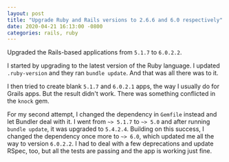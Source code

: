 ```yaml
---
layout: post
title: "Upgrade Ruby and Rails versions to 2.6.6 and 6.0 respectively"
date: 2020-04-21 16:13:00 -0800
categories: rails, ruby
---
```

Upgraded the Rails-based applications from `5.1.7` to `6.0.2.2`.

I started by upgrading to the latest version of the Ruby language.  I updated
`.ruby-version` and they ran `bundle update`.  And that was all there was to it.

I then tried to create blank `5.1.7` and `6.0.2.1` apps, the way I usually do
for Grails apps.  But the result didn't work.  There was something conflicted
in the `knock` gem.

For my second attempt, I changed the dependency in `Gemfile` instead and let
Bundler deal with it.  I went from `~> 5.1.7` to `~> 5.0` and after running
`bundle update`, it was upgraded to `5.4.2.4`.  Building on this success, I
changed the dependency once more to `~> 6.0`, which updated me all the way to
version `6.0.2.2`.  I had to deal with a few deprecations and update RSpec, too,
but all the tests are passing and the app is working just fine.
